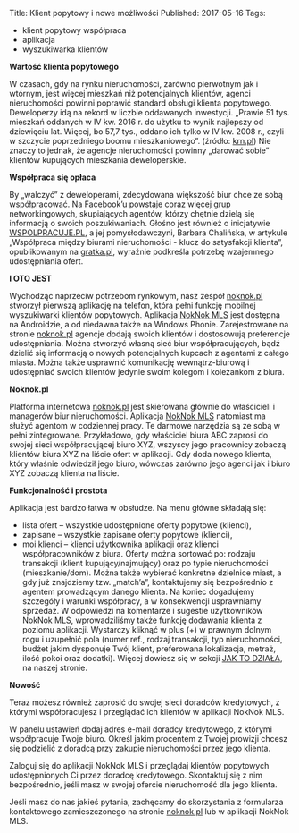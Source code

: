 Title: Klient popytowy i nowe możliwości
Published: 2017-05-16
Tags: 
  -  klient popytowy współpraca
  - aplikacja
  - wyszukiwarka klientów 

**Wartość klienta popytowego**

W czasach, gdy na rynku nieruchomości, zarówno pierwotnym jak i wtórnym, jest więcej mieszkań niż potencjalnych klientów, agenci nieruchomości powinni poprawić standard obsługi klienta popytowego. Deweloperzy idą na rekord w liczbie oddawanych inwestycji. „Prawie 51 tys. mieszkań oddanych w IV kw. 2016 r. do użytku to wynik najlepszy od dziewięciu lat. Więcej, bo 57,7 tys., oddano ich tylko w IV kw. 2008 r., czyli w szczycie poprzedniego boomu mieszkaniowego”. (źródło: [krn.pl](https://www.krn.pl/artykul/mieszkaniowa-hossa-bez-wzrostu-cen,2807)) Nie znaczy to jednak, że agencje nieruchomości powinny „darować sobie” klientów kupujących mieszkania deweloperskie.

**Współpraca się opłaca**

By „walczyć” z deweloperami, zdecydowana większość biur chce ze sobą współpracować. Na Facebook’u powstaje coraz więcej grup networkingowych, skupiających agentów, którzy chętnie dzielą się informacją o swoich poszukiwaniach. Głośno jest również o inicjatywie [WSPOLPRACUJE.PL](http://wspolpracuje.pl/), a jej pomysłodawczyni, Barbara Chalińska, w artykule „Współpraca między biurami nieruchomości - klucz do satysfakcji klienta”, opublikowanym na [gratka.pl](http://gratka.pl/), wyraźnie podkreśla potrzebę wzajemnego udostępniania ofert.

**I OTO JEST**

Wychodząc naprzeciw potrzebom rynkowym, nasz zespół [noknok.pl](http://noknok.pl/) stworzył pierwszą aplikację na telefon, która pełni funkcję mobilnej wyszukiwarki klientów popytowych. Aplikacja [NokNok MLS](https://play.google.com/store/apps/details?id=com.noknok.noknok&hl=pl) jest dostępna na Androidzie, a od niedawna także na Windows Phonie. Zarejestrowane na stronie [noknok.pl](http://noknok.pl/) agencje dodają swoich klientów i dostosowują preferencje udostępniania. Można stworzyć własną sieć biur współpracujących, bądź dzielić się informacją o nowych potencjalnych kupcach z agentami z całego miasta. Można także usprawnić komunikację wewnątrz-biurową i udostępniać swoich klientów jedynie swoim kolegom i koleżankom z biura.

**Noknok.pl** 

Platforma internetowa [noknok.pl](http://noknok.pl/) jest skierowana głównie do właścicieli i managerów biur nieruchomości. Aplikacja [NokNok MLS](https://play.google.com/store/apps/details?id=com.noknok.noknok&hl=pl) natomiast ma służyć agentom w codziennej pracy. Te darmowe narzędzia są ze sobą w pełni zintegrowane. Przykładowo, gdy właściciel biura ABC zaprosi do swojej sieci współpracującej biuro XYZ, wszyscy jego pracownicy zobaczą klientów biura XYZ na liście ofert w aplikacji. Gdy doda nowego klienta, który właśnie odwiedził jego biuro, wówczas zarówno jego agenci jak i biuro XYZ zobaczą klienta na liście.

**Funkcjonalność i prostota**

Aplikacja jest bardzo łatwa w obsłudze. Na menu główne składają się: 
- lista ofert – wszystkie udostępnione oferty popytowe (klienci),
- zapisane – wszystkie zapisane oferty popytowe (klienci),
- moi klienci – klienci użytkownika aplikacji oraz klienci współpracowników z biura.
Oferty można sortować po: rodzaju transakcji (klient kupujący/najmujący) oraz po typie nieruchomości (mieszkanie/dom). Można także wybierać konkretne dzielnice miast, a gdy już znajdziemy tzw. „match’a”, kontaktujemy się bezpośrednio z agentem prowadzącym danego klienta. Na koniec dogadujemy szczegóły i warunki współpracy, a w konsekwencji usprawniamy sprzedaż. 
W odpowiedzi na komentarze i sugestie użytkowników NokNok MLS, wprowadziliśmy także funkcję dodawania klienta z poziomu aplikacji. Wystarczy kliknąć w plus (+) w prawnym dolnym rogu i uzupełnić pola (numer ref., rodzaj transakcji, typ nieruchomości, budżet jakim dysponuje Twój klient, preferowana lokalizacja, metraż, ilość pokoi oraz dodatki). 
Więcej dowiesz się w sekcji [JAK TO DZIAŁA](https://noknok.pl/Home/HowItWorks), na naszej stronie.

**Nowość**

Teraz możesz również zaprosić do swojej sieci doradców kredytowych, z którymi współpracujesz i przeglądać ich klientów w aplikacji NokNok MLS.

W panelu ustawień dodaj adres e-mail doradcy kredytowego, z którymi współpracuje Twoje biuro. Określ jakim procentem z Twojej prowizji chcesz się podzielić z doradcą przy zakupie nieruchomości przez jego klienta.

Zaloguj się do aplikacji NokNok MLS i przeglądaj klientów popytowych udostępnionych Ci przez doradcę kredytowego. Skontaktuj się z nim bezpośrednio, jeśli masz w swojej ofercie nieruchomość dla jego klienta.  



Jeśli masz do nas jakieś pytania, zachęcamy do skorzystania z formularza kontaktowego zamieszczonego na stronie [noknok.pl](https://noknok.pl/) lub w aplikacji NokNok MLS.


 

